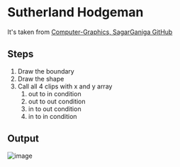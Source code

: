 # Sutherland Hodgeman

It's taken from [Computer-Graphics, SagarGaniga GitHub](https://github.com/SagarGaniga/computer-graphics)
## Steps
1. Draw the boundary
2. Draw the shape
3. Call all 4 clips with x and y array
	1. out to in condition
	2. out to out condition
	3. in to out condition
	4. in to in condition

## Output

![image](https://user-images.githubusercontent.com/46064269/235480609-ce67d8a9-6632-4d93-88b2-1a2024b91015.png)
